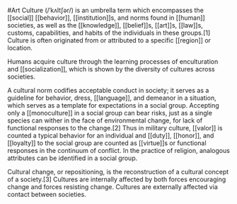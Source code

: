#Art 
Culture (/ˈkʌltʃər/) is an umbrella term which encompasses the [[social]] [[behavior]], [[institution]]s, and norms found in [[human]] societies, as well as the [[knowledge]], [[belief]]s, [[art]]s, [[law]]s, customs, capabilities, and habits of the individuals in these groups.[1] Culture is often originated from or attributed to a specific [[region]] or location.

Humans acquire culture through the learning processes of enculturation and [[socialization]], which is shown by the diversity of cultures across societies.

A cultural norm codifies acceptable conduct in society; it serves as a guideline for behavior, dress, [[language]], and demeanor in a situation, which serves as a template for expectations in a social group. Accepting only a [[monoculture]] in a social group can bear risks, just as a single species can wither in the face of environmental change, for lack of functional responses to the change.[2] Thus in military culture, [[valor]] is counted a typical behavior for an individual and [[duty]], [[honor]], and [[loyalty]] to the social group are counted as [[virtue]]s or functional responses in the continuum of conflict. In the practice of religion, analogous attributes can be identified in a social group.

Cultural change, or repositioning, is the reconstruction of a cultural concept of a society.[3] Cultures are internally affected by both forces encouraging change and forces resisting change. Cultures are externally affected via contact between societies.

